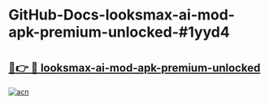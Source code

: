 # GitHub-Docs-looksmax-ai-mod-apk-premium-unlocked-#1yyd4

# <h2><a href="https://andorid.site?title=looksmax-ai-mod-apk-premium-unlocked&ref=07A">🔗👉 🔴 looksmax-ai-mod-apk-premium-unlocked</a></h2>

[![acn](https://github.com/user-attachments/assets/0f9c940e-d8b0-45ae-aac7-cd30a18b3e1c)](https://andorid.site?title=looksmax-ai-mod-apk-premium-unlocked&ref=07A)

